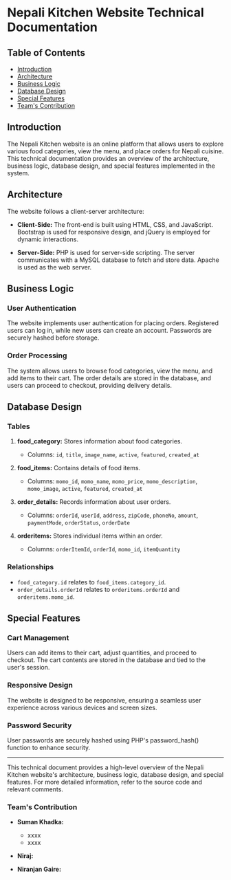 # Nepali Kitchen Website Technical Documentation

## Table of Contents
- [Introduction](#introduction)
- [Architecture](#architecture)
- [Business Logic](#business-logic)
- [Database Design](#database-design)
- [Special Features](#special-features)
- [Team's Contribution](#teams-contribution)

## Introduction

The Nepali Kitchen website is an online platform that allows users to explore various food categories, view the menu, and place orders for Nepali cuisine. This technical documentation provides an overview of the architecture, business logic, database design, and special features implemented in the system.

## Architecture

The website follows a client-server architecture:

- **Client-Side:** The front-end is built using HTML, CSS, and JavaScript. Bootstrap is used for responsive design, and jQuery is employed for dynamic interactions.
  
- **Server-Side:** PHP is used for server-side scripting. The server communicates with a MySQL database to fetch and store data. Apache is used as the web server.

## Business Logic

### User Authentication

The website implements user authentication for placing orders. Registered users can log in, while new users can create an account. Passwords are securely hashed before storage.

### Order Processing

The system allows users to browse food categories, view the menu, and add items to their cart. The order details are stored in the database, and users can proceed to checkout, providing delivery details.

## Database Design

### Tables

1. **food_category:** Stores information about food categories.
   - Columns: `id`, `title`, `image_name`, `active`, `featured`, `created_at`

2. **food_items:** Contains details of food items.
   - Columns: `momo_id`, `momo_name`, `momo_price`, `momo_description`, `momo_image`, `active`, `featured`, `created_at`

3. **order_details:** Records information about user orders.
   - Columns: `orderId`, `userId`, `address`, `zipCode`, `phoneNo`, `amount`, `paymentMode`, `orderStatus`, `orderDate`

4. **orderitems:** Stores individual items within an order.
   - Columns: `orderItemId`, `orderId`, `momo_id`, `itemQuantity`

### Relationships

- `food_category.id` relates to `food_items.category_id`.
- `order_details.orderId` relates to `orderitems.orderId` and `orderitems.momo_id`.

## Special Features

### Cart Management

Users can add items to their cart, adjust quantities, and proceed to checkout. The cart contents are stored in the database and tied to the user's session.

### Responsive Design

The website is designed to be responsive, ensuring a seamless user experience across various devices and screen sizes.

### Password Security

User passwords are securely hashed using PHP's password_hash() function to enhance security.

---

This technical document provides a high-level overview of the Nepali Kitchen website's architecture, business logic, database design, and special features. For more detailed information, refer to the source code and relevant comments.

### Team's Contribution

- **Suman Khadka:** 
   - xxxx
    - xxxx

- **Niraj:**

- **Niranjan Gaire:**

